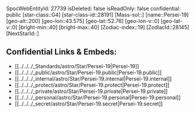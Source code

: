﻿---
location:
- 52.76
- -43.575
- 200
tags:
- astro/Star
type: Star
---

SpocWebEntityId: 27739
isDeleted: false
isReadOnly: false
confidential: public
[star-class::G4]
[star-class-id::28191]
[Mass-sol::]
[name::Persei-19]
[geo-alt::200]
[geo-lon::43.575]
[geo-lat::52.76]
[geo-lon-v::0]
[geo-lat-v::0]
[bright-min::40]
[bright-max::40]
[Zodiac-index::19]
[ZodiacId::28145]
[NextStarId::]



## Confidential Links & Embeds: 
- [[../../../_Standards/astro/Star/Persei-19|Persei-19]] 
- [[../../../_public/astro/Star/Persei-19.public|Persei-19.public]] 
- [[../../../_internal/astro/Star/Persei-19.internal|Persei-19.internal]] 
- [[../../../_protect/astro/Star/Persei-19.protect|Persei-19.protect]] 
- [[../../../_private/astro/Star/Persei-19.private|Persei-19.private]] 
- [[../../../_personal/astro/Star/Persei-19.personal|Persei-19.personal]] 
- [[../../../_secret/astro/Star/Persei-19.secret|Persei-19.secret]] 
